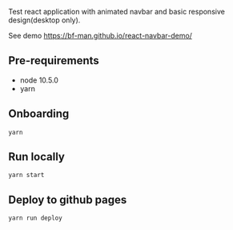 Test react application with animated navbar and basic responsive design(desktop only).

See demo https://bf-man.github.io/react-navbar-demo/

## Pre-requirements
  - node 10.5.0
  - yarn

## Onboarding
`yarn`

## Run locally
`yarn start`

## Deploy to github pages
`yarn run deploy`
